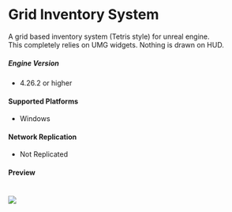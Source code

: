 # Grid Inventory System

A grid based inventory system (Tetris style) for unreal engine.
<br>
This completely relies on UMG widgets. Nothing is drawn on HUD.

##### Engine Version
+ 4.26.2 or higher

#### Supported Platforms
+ Windows

#### Network Replication
+ Not Replicated

#### Preview
# ![](https://raw.githubusercontent.com/imneoxyne/grid-inventory-sample/master/Docs/Preview.gif)
